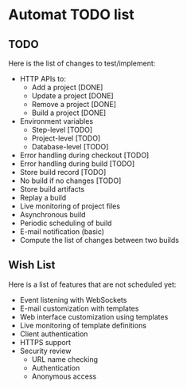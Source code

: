 # Automat TODO list

## TODO

Here is the list of changes to test/implement:

* HTTP APIs to:
  - Add a project                              [DONE]
  - Update a project                           [DONE]
  - Remove a project                           [DONE]
  - Build a project                            [DONE]
* Environment variables
  - Step-level                                 [TODO] 
  - Project-level                              [TODO]
  - Database-level                             [TODO]
* Error handling during checkout               [TODO]
* Error handling during build                  [TODO]
* Store build record                           [TODO]
* No build if no changes                       [TODO]
* Store build artifacts
* Replay a build
* Live monitoring of project files
* Asynchronous build
* Periodic scheduling of build
* E-mail notification (basic)
* Compute the list of changes between two builds

## Wish List

Here is a list of features that are not scheduled yet:

* Event listening with WebSockets
* E-mail customization with templates
* Web interface customization using templates
* Live monitoring of template definitions
* Client authentication
* HTTPS support
* Security review
  - URL name checking
  - Authentication
  - Anonymous access
